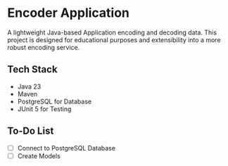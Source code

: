 # Encoder Application

A lightweight Java-based Application encoding and decoding data.
This project is designed for educational purposes and extensibility into a more
robust encoding service.

## Tech Stack

- Java 23
- Maven
- PostgreSQL for Database
- JUnit 5 for Testing

## To-Do List

- [ ] Connect to PostgreSQL Database
- [ ] Create Models
